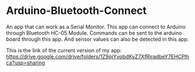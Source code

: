 # Arduino-Bluetooth-Connect
An app that can work as a Serial Monitor. This app can connect to Arduino through Bluetooth HC-05 Module. Commands can be sent to the arduino board through this app. And sensor values can also be detected in this app.

This is the link of the current version of my app: https://drive.google.com/drive/folders/1Z9pjYvobdKyZ7XfRiradbeY7EHCPlhca?usp=sharing
